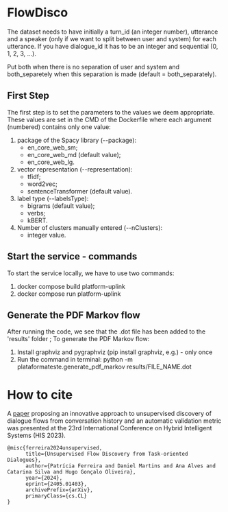 # FlowDisco

The dataset needs to have initially a turn_id (an integer number), utterance and a speaker (only if we want to split between user and system) for each utterance. If you have dialogue_id it has to be an integer and sequential (0, 1, 2, 3, ...).

Put both when there is no separation of user and system and both_separetely when this separation is made (default = both_separately).

## First Step

The first step is to set the parameters to the values we deem appropriate.
These values are set in the CMD of the Dockerfile where each argument (numbered)
contains only one value:

1. package of the Spacy library (--package):
    + en_core_web_sm;
    + en_core_web_md (default value);
    + en_core_web_lg.
2. vector representation (--representation):
    + tfidf;
    + word2vec;
    + sentenceTransformer (default value).
3. label type (--labelsType):
    + bigrams (default value);
    + verbs;
    + kBERT.
4. Number of clusters manually entered (--nClusters):
    + integer value.

## Start the service - commands

To start the service locally, we have to use two commands:

1. docker compose build platform-uplink
2. docker compose run platform-uplink

## Generate the PDF Markov flow

After running the code, we see that the .dot file has been added to the 'results' folder ;
To generate the PDF Markov flow:

1. Install graphviz and pygraphviz (pip install graphviz, e.g.) - only once
2. Run the command in terminal: python -m plataformateste.generate_pdf_markov results/FILE_NAME.dot

# How to cite
A [paper](https://arxiv.org/abs/2405.01403) proposing an innovative approach to unsupervised discovery of dialogue flows from conversation history and an automatic validation metric was presented at the 23rd International Conference on Hybrid Intelligent Systems (HIS 2023).

```
@misc{ferreira2024unsupervised,
      title={Unsupervised Flow Discovery from Task-oriented Dialogues}, 
      author={Patrícia Ferreira and Daniel Martins and Ana Alves and Catarina Silva and Hugo Gonçalo Oliveira},
      year={2024},
      eprint={2405.01403},
      archivePrefix={arXiv},
      primaryClass={cs.CL}
}
```


